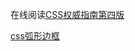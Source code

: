 在线阅读[CSS权威指南第四版](https://github.com/gdut-yy/CSS-The-Definitive-Guide-4th-zh)

[css弧形边框](https://www.sunzhongwei.com/css-div-arc-at-bottom)
